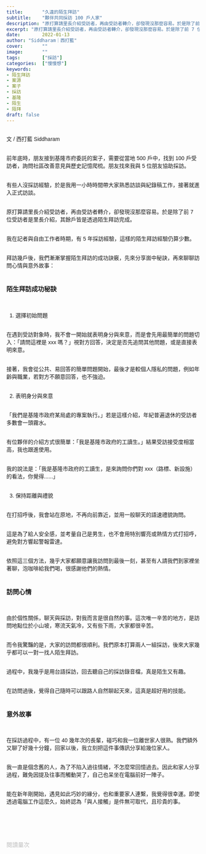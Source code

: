 ```yaml
---
title:       "久違的陌生拜訪"
subtitle:    "夥伴共同採訪 100 戶人家"
description: "原打算請里長介紹受訪者，再由受訪者轉介，卻發現沒那麼容易。於是除了前 7 位受訪者是里長介紹，其餘戶皆是透過陌生拜訪完成..."
excerpt: "原打算請里長介紹受訪者，再由受訪者轉介，卻發現沒那麼容易。於是除了前 7 位受訪者是里長介紹，其餘戶皆是透過陌生拜訪完成..."
date:        2022-01-13
author: "Siddharam｜西打藍"
cover:       ""
image:       ""
tags:        ["採訪"]
categories:  ["慢慢想"]
keywords:
- 陌生拜訪
- 案源
- 案子
- 採訪
- 基隆
- 陌生
- 陌拜
draft: false
---
```


<article style="font-family: 'Noto Sans TC', '微軟正黑體', sans-serif; font-weight: 300;">

<br>文 / 西打藍 Siddharam<br><br>

前年底時，朋友接到基隆市府委託的案子，需要從當地 500 戶中，找到 100 戶受訪者，詢問社區改善意見與歷史記憶爬梳。朋友找來我與 5 位朋友協助採訪。<br><br>

有些人沒採訪經驗，於是我用一小時時間帶大家熟悉訪談與紀錄稿工作，接著就進入正式訪談。<br><br>

原打算請里長介紹受訪者，再由受訪者轉介，卻發現沒那麼容易。於是除了前 7 位受訪者是里長介紹，其餘戶皆是透過陌生拜訪完成。<br><br>

我在記者與自由工作者時期，有 5 年採訪經驗，這樣的陌生拜訪經驗仍算少數。<br><br>

拜訪幾戶後，我們漸漸掌握陌生拜訪的成功訣竅，先來分享崮中秘訣，再來聊聊訪問心情與意外故事：<br><br>

<h3 class="article-h1-color">陌生拜訪成功秘訣</h3><br>

1. 選擇初始問題<br><br>

在遇到受訪對象時，我不會一開始就表明身分與來意，而是會先用最簡單的問題切入：「請問這裡是 xxx 嗎？」視對方回答，決定是否先追問其他問題，或是直接表明來意。<br><br>

接著，我會從公共、易回答的簡單問題開始，最後才是較個人隱私的問題，例如年齡與職業，若對方不願意回答，也不強迫。<br><br>


2. 表明身分與來意<br><br>

「我們是基隆市政府某局處的專案執行。」若是這樣介紹，年紀普遍退休的受訪者多數會一頭霧水。<br><br>

有位夥伴的介紹方式很簡單：「我是基隆市政府的工讀生。」結果受訪接受度相當高，我也跟進使用。<br><br>

我的說法是：「我是基隆市政府的工讀生，是來詢問你們對 xxx（路標、新設施）的看法，你覺得......」<br><br>


3. 保持距離與禮貌<br><br>

在打招呼後，我會站在原地，不再向前靠近，並用一般聊天的語速禮貌詢問。<br><br>

這是為了給人安全感，並考量自己是男生，也不會用特別響亮或熱情方式打招呼，避免對方響起警報雷達。<br><br>

依照這三個方法，幾乎大家都願意讓我訪問到最後一刻，甚至有人請我們到家裡坐著聊，泡咖啡給我們喝，很感謝他們的熱情。<br><br>


<h3 class="article-h1-color">訪問心情</h3><br>

由於個性關係，聊天與採訪，對我而言是很自然的事。這次唯一辛苦的地方，是訪問地點位於小山坡，寒流天氣冷，又有些下雨，大家都很辛苦。<br><br>

而令我驚豔的是，大家的訪問都很順利。我們原本打算兩人一組採訪，後來大家幾乎都可以一對一找人陌生拜訪。<br><br>

過程中，我幾乎是用台語採訪，回去聽自己的採訪錄音檔，真是陌生又有趣。<br><br>

在訪問過後，覺得自己隨時可以跟路人自然聊起天來，這真是超好用的技能。<br><br>


<h3 class="article-h1-color">意外故事</h3><br>

在採訪過程中，有一位 40 幾年次的長輩，碰巧和我一位離世家人很熟。我們額外又聊了好幾十分鐘，回家以後，我立刻把這件事傳訊分享給幾位家人。<br><br>

我一直是個念舊的人，為了不陷入過往情緒，不怎麼常回憶過去。因此和家人分享過程，難免因提及往事而觸動哭了，自己也呆坐在電腦前好一陣子。<br><br>

能在新年剛開始，遇見如此巧妙的緣分，也和重要家人連繫，我覺得很幸運。即使透過電腦工作這麼久，始終認為「與人接觸」是件無可取代，且珍貴的事。<br><br>





<br><br><br>

</article>

<div style="color: #bfbfbf; font-size: 15px;" id="busuanzi_container_page_pv">
  閱讀量<span id="busuanzi_value_page_pv"></span>次
</div>

<script src="../../js/post.js"></script>




